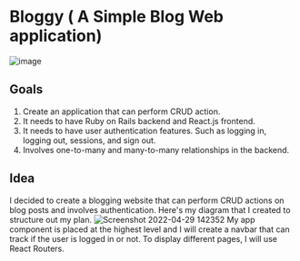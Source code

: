 # Bloggy ( A Simple Blog Web application)
![image](https://user-images.githubusercontent.com/64029918/173248030-0551d23a-39d7-4467-824a-39d1720d26d4.png)

## Goals
1. Create an application that can perform CRUD action.
2. It needs to have Ruby on Rails backend and React.js frontend.
3. It needs to have user authentication features. Such as logging in, logging out, sessions, and sign out.
4. Involves one-to-many and many-to-many relationships in the backend.

## Idea
I decided to create a blogging website that can perform CRUD actions on blog posts and involves authentication.
Here's my diagram that I created to structure out my plan.
![Screenshot 2022-04-29 142352](https://user-images.githubusercontent.com/64029918/173248927-71b35f2b-30dc-49d2-8ac6-6125e494142f.png)
My app component is placed at the highest level and I will create a navbar that can track if the user is logged in or not. To display different pages, I will use React Routers. 
